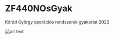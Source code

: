 # ZF440NOsGyak
Kórád György operációs rendszerek gyakorlat 2022

![alt text](https://upload.wikimedia.org/wikipedia/commons/thumb/1/17/Archlinux-vert-dark.svg/1200px-Archlinux-vert-dark.svg.png)
